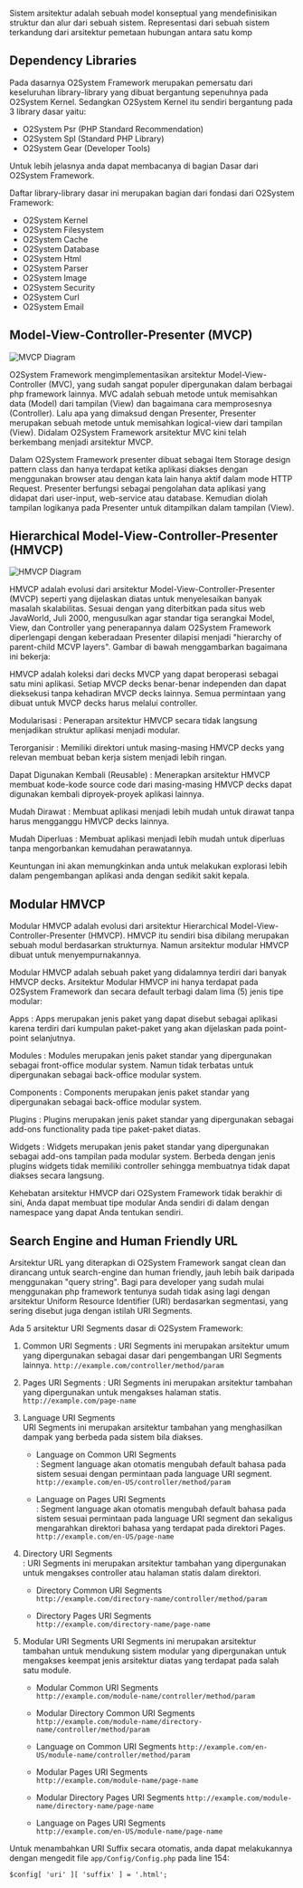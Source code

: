 Sistem arsitektur adalah sebuah model konseptual yang mendefinisikan struktur dan alur dari sebuah sistem. Representasi dari sebuah sistem terkandung dari arsitektur pemetaan hubungan antara satu komp

## Dependency Libraries

Pada dasarnya O2System Framework merupakan pemersatu dari keseluruhan library-library yang dibuat bergantung sepenuhnya pada O2System Kernel. Sedangkan O2System Kernel itu sendiri bergantung pada 3 library dasar yaitu:

- O2System Psr (PHP Standard Recommendation)
- O2System Spl (Standard PHP Library)
- O2System Gear (Developer Tools)

Untuk lebih jelasnya anda dapat membacanya di bagian Dasar dari O2System Framework.

Daftar library-library dasar ini merupakan bagian dari fondasi dari O2System Framework:

- O2System Kernel
- O2System Filesystem
- O2System Cache
- O2System Database
- O2System Html
- O2System Parser
- O2System Image
- O2System Security
- O2System Curl
- O2System Email

## Model-View-Controller-Presenter (MVCP)

![MVCP Diagram](images/mvc.png)

O2System Framework mengimplementasikan arsitektur Model-View-Controller (MVC), yang sudah sangat populer dipergunakan dalam berbagai php framework lainnya. MVC adalah sebuah metode untuk memisahkan data (Model) dari tampilan (View) dan bagaimana cara memprosesnya (Controller). Lalu apa yang dimaksud dengan Presenter, Presenter merupakan sebuah metode untuk memisahkan logical-view dari tampilan (View). Didalam O2System Framework arsitektur MVC kini telah berkembang menjadi arsitektur MVCP.

Dalam O2System Framework presenter dibuat sebagai Item Storage design pattern class dan hanya terdapat ketika aplikasi diakses dengan menggunakan browser atau dengan kata lain hanya aktif dalam mode HTTP Request. Presenter berfungsi sebagai pengolahan data aplikasi yang didapat dari user-input, web-service atau database. Kemudian diolah tampilan logikanya pada Presenter untuk ditampilkan dalam tampilan (View).

## Hierarchical Model-View-Controller-Presenter (HMVCP)

![HMVCP Diagram](images/HMVCP.png)

HMVCP adalah evolusi dari arsitektur Model-View-Controller-Presenter (MVCP) seperti yang dijelaskan diatas untuk menyelesaikan banyak masalah skalabilitas. Sesuai dengan yang diterbitkan pada situs web JavaWorld, Juli 2000, mengusulkan agar standar tiga serangkai Model, View, dan Controller yang penerapannya dalam O2System Framework diperlengapi dengan keberadaan Presenter dilapisi menjadi "hierarchy of parent-child MCVP layers". Gambar di bawah menggambarkan bagaimana ini bekerja:

HMVCP adalah koleksi dari decks MVCP yang dapat beroperasi sebagai satu mini aplikasi. Setiap MVCP decks benar-benar independen dan dapat dieksekusi tanpa kehadiran MVCP decks lainnya. Semua permintaan yang dibuat untuk MVCP decks harus melalui controller.


Modularisasi 
: Penerapan arsitektur HMVCP secara tidak langsung menjadikan struktur aplikasi menjadi modular.

Terorganisir 
: Memiliki direktori untuk masing-masing HMVCP decks yang relevan membuat beban kerja sistem menjadi lebih ringan.

Dapat Digunakan Kembali (Reusable) 
: Menerapkan arsitektur HMVCP membuat kode-kode source code dari masing-masing HMVCP decks dapat digunakan kembali diproyek-proyek aplikasi lainnya.

Mudah Dirawat 
: Membuat aplikasi menjadi lebih mudah untuk dirawat tanpa harus mengganggu HMVCP decks lainnya.

Mudah Diperluas 
: Membuat aplikasi menjadi lebih mudah untuk diperluas tanpa mengorbankan kemudahan perawatannya.

Keuntungan ini akan memungkinkan anda untuk melakukan explorasi lebih dalam pengembangan aplikasi anda dengan sedikit sakit kepala.

## Modular HMVCP

Modular HMVCP adalah evolusi dari arsitektur Hierarchical Model-View-Controller-Presenter (HMVCP). HMVCP itu sendiri bisa dibilang merupakan sebuah modul berdasarkan strukturnya. Namun arsitektur modular HMVCP dibuat untuk menyempurnakannya.

Modular HMVCP adalah sebuah paket yang didalamnya terdiri dari banyak HMVCP decks. Arsitektur Modular HMVCP ini hanya terdapat pada O2System Framework dan secara default terbagi dalam lima (5) jenis tipe modular:

Apps 
: Apps merupakan jenis paket yang dapat disebut sebagai aplikasi karena terdiri dari kumpulan paket-paket yang akan dijelaskan pada point-point selanjutnya.

Modules 
: Modules merupakan jenis paket standar yang dipergunakan sebagai front-office modular system. Namun tidak terbatas untuk dipergunakan sebagai back-office modular system.

Components 
: Components merupakan jenis paket standar yang dipergunakan sebagai back-office modular system.

Plugins 
: Plugins merupakan jenis paket standar yang dipergunakan sebagai add-ons functionality pada tipe paket-paket diatas.

Widgets 
: Widgets merupakan jenis paket standar yang dipergunakan sebagai add-ons tampilan pada modular system. Berbeda dengan jenis plugins widgets tidak memiliki controller sehingga membuatnya tidak dapat diakses secara langsung.

Kehebatan arsitektur HMVCP dari O2System Framework tidak berakhir di sini, Anda dapat membuat tipe modular Anda sendiri di dalam dengan namespace yang dapat Anda tentukan sendiri.

## Search Engine and Human Friendly URL

Arsitektur URL yang diterapkan di O2System Framework sangat clean dan dirancang untuk search-engine dan human friendly, jauh lebih baik daripada menggunakan "query string". Bagi para developer yang sudah mulai menggunakan php framework tentunya sudah tidak asing lagi dengan arsitektur Uniform Resource Identifier (URI) berdasarkan segmentasi, yang sering disebut juga dengan istilah URI Segments.

Ada 5 arsitektur URI Segments dasar di O2System Framework:

1. Common URI Segments 
: URI Segments ini merupakan arsitektur umum yang dipergunakan sebagai dasar dari pengembangan URI Segments lainnya.
`http://example.com/controller/method/param`

2. Pages URI Segments 
: URI Segments ini merupakan arsitektur tambahan yang dipergunakan untuk mengakses halaman statis.
`http://example.com/page-name`

3. Language URI Segments   
URI Segments ini merupakan arsitektur tambahan yang menghasilkan dampak yang berbeda pada sistem bila diakses.

    - Language on Common URI Segments  
    : Segment language akan otomatis mengubah default bahasa pada sistem sesuai dengan permintaan pada language URI segment.
    `http://example.com/en-US/controller/method/param`

    - Language on Pages URI Segments  
    : Segment language akan otomatis mengubah default bahasa pada sistem sesuai permintaan pada language URI segment dan sekaligus mengarahkan direktori bahasa yang terdapat pada direktori Pages.
`http://example.com/en-US/page-name`

4. Directory URI Segments  
: URI Segments ini merupakan arsitektur tambahan yang dipergunakan untuk mengakses controller atau halaman statis dalam direktori.

    - Directory Common URI Segments  
    `http://example.com/directory-name/controller/method/param`

    - Directory Pages URI Segments  
    `http://example.com/directory-name/page-name`

5. Modular URI Segments 
URI Segments ini merupakan arsitektur tambahan untuk mendukung sistem modular yang dipergunakan untuk mengakses keempat jenis arsitektur diatas yang terdapat pada salah satu module.

    - Modular Common URI Segments  
    `http://example.com/module-name/controller/method/param`

    - Modular Directory Common URI Segments  `http://example.com/module-name/directory-name/controller/method/param`

    - Language on Common URI Segments  `http://example.com/en-US/module-name/controller/method/param`

    - Modular Pages URI Segments  
    `http://example.com/module-name/page-name`

    - Modular Directory Pages URI Segments  `http://example.com/module-name/directory-name/page-name`

    - Language on Pages URI Segments  
    `http://example.com/en-US/module-name/page-name`

Untuk menambahkan URI Suffix secara otomatis, anda dapat melakukannya dengan mengedit file `app/Config/Config.php` pada line 154: 

`$config[ 'uri' ][ 'suffix' ] = '.html';`